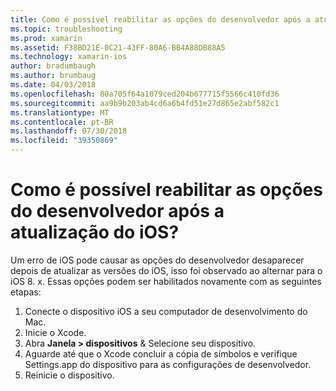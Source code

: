```yaml
---
title: Como é possível reabilitar as opções do desenvolvedor após a atualização do iOS?
ms.topic: troubleshooting
ms.prod: xamarin
ms.assetid: F38BD21E-0C21-43FF-80A6-BB4A88DB88A5
ms.technology: xamarin-ios
author: bradumbaugh
ms.author: brumbaug
ms.date: 04/03/2018
ms.openlocfilehash: 80a705f64a1079ced204b677715f5566c410fd36
ms.sourcegitcommit: aa9b9b203ab4cd6a6b4fd51e27d865e2abf582c1
ms.translationtype: MT
ms.contentlocale: pt-BR
ms.lasthandoff: 07/30/2018
ms.locfileid: "39350869"
---
```

# <a name="how-can-i-reenable-developer-options-after-updating-ios"></a>Como é possível reabilitar as opções do desenvolvedor após a atualização do iOS?

Um erro de iOS pode causar as opções do desenvolvedor desaparecer depois de atualizar as versões do iOS, isso foi observado ao alternar para o iOS 8. x. Essas opções podem ser habilitados novamente com as seguintes etapas:

1. Conecte o dispositivo iOS a seu computador de desenvolvimento do Mac.
2. Inicie o Xcode.
3. Abra **Janela > dispositivos** & Selecione seu dispositivo.
4. Aguarde até que o Xcode concluir a cópia de símbolos e verifique Settings.app do dispositivo para as configurações de desenvolvedor.
5. Reinicie o dispositivo.
